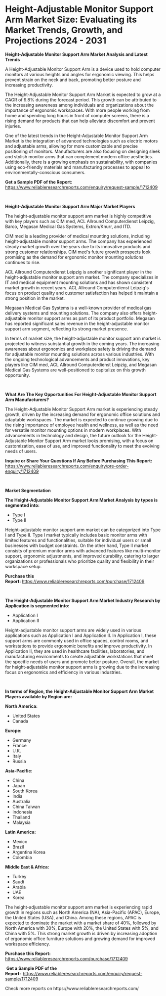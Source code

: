 <p><h1>Height-Adjustable Monitor Support Arm Market Size: Evaluating its Market Trends, Growth, and Projections 2024 - 2031</h1></p><p><strong>Height-Adjustable Monitor Support Arm Market Analysis and Latest Trends</strong></p>
<p><p>A Height-Adjustable Monitor Support Arm is a device used to hold computer monitors at various heights and angles for ergonomic viewing. This helps prevent strain on the neck and back, promoting better posture and increasing productivity.</p><p>The Height-Adjustable Monitor Support Arm Market is expected to grow at a CAGR of 9.8% during the forecast period. This growth can be attributed to the increasing awareness among individuals and organizations about the importance of ergonomic workspaces. With more people working from home and spending long hours in front of computer screens, there is a rising demand for products that can help alleviate discomfort and prevent injuries.</p><p>One of the latest trends in the Height-Adjustable Monitor Support Arm Market is the integration of advanced technologies such as electric motors and adjustable arms, allowing for more customizable and precise positioning of monitors. Manufacturers are also focusing on designing sleek and stylish monitor arms that can complement modern office aesthetics. Additionally, there is a growing emphasis on sustainability, with companies using eco-friendly materials and manufacturing processes to appeal to environmentally-conscious consumers.</p></p>
<p><strong>Get a Sample PDF of the Report:&nbsp;</strong> <a href="https://www.reliableresearchreports.com/enquiry/request-sample/1712409">https://www.reliableresearchreports.com/enquiry/request-sample/1712409</a></p>
<p>&nbsp;</p>
<p><strong>Height-Adjustable Monitor Support Arm Major Market Players</strong></p>
<p><p>The height-adjustable monitor support arm market is highly competitive with key players such as CIM med, ACL Allround Computerdienst Leipzig, Barco, Megasan Medical Gas Systems, Extron/Knurr, and ITD. </p><p>CIM med is a leading provider of medical mounting solutions, including height-adjustable monitor support arms. The company has experienced steady market growth over the years due to its innovative products and strong customer relationships. CIM med's future growth prospects look promising as the demand for ergonomic monitor mounting solutions continues to rise.</p><p>ACL Allround Computerdienst Leipzig is another significant player in the height-adjustable monitor support arm market. The company specializes in IT and medical equipment mounting solutions and has shown consistent market growth in recent years. ACL Allround Computerdienst Leipzig's focus on product quality and customer satisfaction has helped it maintain a strong position in the market.</p><p>Megasan Medical Gas Systems is a well-known provider of medical gas delivery systems and mounting solutions. The company also offers height-adjustable monitor support arms as part of its product portfolio. Megasan has reported significant sales revenue in the height-adjustable monitor support arm segment, reflecting its strong market presence.</p><p>In terms of market size, the height-adjustable monitor support arm market is projected to witness substantial growth in the coming years. The increasing awareness about ergonomics and workplace safety is driving the demand for adjustable monitor mounting solutions across various industries. With the ongoing technological advancements and product innovations, key players like CIM med, ACL Allround Computerdienst Leipzig, and Megasan Medical Gas Systems are well-positioned to capitalize on this growth opportunity.</p></p>
<p>&nbsp;</p>
<p><strong>What Are The Key Opportunities For Height-Adjustable Monitor Support Arm Manufacturers?</strong></p>
<p><p>The Height-Adjustable Monitor Support Arm market is experiencing steady growth, driven by the increasing demand for ergonomic office solutions and adaptable workspaces. The market is expected to continue growing due to the rising importance of employee health and wellness, as well as the need for versatile monitor mounting options in modern workplaces. With advancements in technology and design, the future outlook for the Height-Adjustable Monitor Support Arm market looks promising, with a focus on customization, ease of use, and improved functionality to meet the evolving needs of users.</p></p>
<p><strong>Inquire or Share Your Questions If Any Before Purchasing This Report:</strong> <a href="https://www.reliableresearchreports.com/enquiry/pre-order-enquiry/1712409">https://www.reliableresearchreports.com/enquiry/pre-order-enquiry/1712409</a></p>
<p>&nbsp;</p>
<p><strong>Market Segmentation</strong></p>
<p><strong>The Height-Adjustable Monitor Support Arm Market Analysis by types is segmented into:</strong></p>
<p><ul><li>Type I</li><li>Type II</li></ul></p>
<p><p>Height-adjustable monitor support arm market can be categorized into Type I and Type II. Type I market typically includes basic monitor arms with limited features and functionalities, suitable for individual users or small businesses with budget constraints. On the other hand, Type II market consists of premium monitor arms with advanced features like multi-monitor support, ergonomic adjustments, and improved durability, catering to larger organizations or professionals who prioritize quality and flexibility in their workspace setup.</p></p>
<p><strong>Purchase this Report:&nbsp;</strong><a href="https://www.reliableresearchreports.com/purchase/1712409">https://www.reliableresearchreports.com/purchase/1712409</a></p>
<p>&nbsp;</p>
<p><strong>The Height-Adjustable Monitor Support Arm Market Industry Research by Application is segmented into:</strong></p>
<p><ul><li>Application I</li><li>Application II</li></ul></p>
<p><p>Height-adjustable monitor support arms are widely used in various applications such as Application I and Application II. In Application I, these support arms are commonly used in office spaces, control rooms, and workstations to provide ergonomic benefits and improve productivity. In Application II, they are used in healthcare facilities, laboratories, and manufacturing environments to create adjustable workstations that meet the specific needs of users and promote better posture. Overall, the market for height-adjustable monitor support arms is growing due to the increasing focus on ergonomics and efficiency in various industries.</p></p>
<p>&nbsp;</p>
<p><strong>In terms of Region, the Height-Adjustable Monitor Support Arm Market Players available by Region are:</strong></p>
<p>
    <p> <strong> North America: </strong>
        <ul>
            <li>United States</li>
            <li>Canada</li>
        </ul>
        </p> 
    <p> <strong> Europe: </strong>
        <ul>
            <li>Germany</li>
            <li>France</li>
            <li>U.K.</li>
            <li>Italy</li>
            <li>Russia</li>
        </ul>
        </p> 
    <p> <strong> Asia-Pacific: </strong>
        <ul>
            <li>China</li>
            <li>Japan</li>
            <li>South Korea</li>
            <li>India</li>
            <li>Australia</li>
            <li>China Taiwan</li>
            <li>Indonesia</li>
            <li>Thailand</li>
            <li>Malaysia</li>
        </ul>
        </p> 
    <p> <strong> Latin America: </strong>
        <ul>
            <li>Mexico</li>
            <li>Brazil</li>
            <li>Argentina Korea</li>
            <li>Colombia</li>
        </ul>
        </p> 
    <p> <strong> Middle East & Africa: </strong>
        <ul>
            <li>Turkey</li>
            <li>Saudi</li>
            <li>Arabia</li>
            <li>UAE</li>
            <li>Korea</li>
        </ul>
    </p>
    </p>
<p><p>The height-adjustable monitor support arm market is experiencing rapid growth in regions such as North America (NA), Asia-Pacific (APAC), Europe, the United States (USA), and China. Among these regions, APAC is expected to dominate the market with a market share of 40%, followed by North America with 30%, Europe with 20%, the United States with 5%, and China with 5%. This strong market growth is driven by increasing adoption of ergonomic office furniture solutions and growing demand for improved workspace efficiency.</p></p>
<p><strong>Purchase this Report: </strong><a href="https://www.reliableresearchreports.com/purchase/1712409">https://www.reliableresearchreports.com/purchase/1712409</a></p>
<p>&nbsp;<strong>Get a Sample PDF of the Report:&nbsp;&nbsp;</strong><a href="https://www.reliableresearchreports.com/enquiry/request-sample/1712409">https://www.reliableresearchreports.com/enquiry/request-sample/1712409</a></p>
<p><strong></strong></p>
<p>Check more reports on https://www.reliableresearchreports.com/</p>